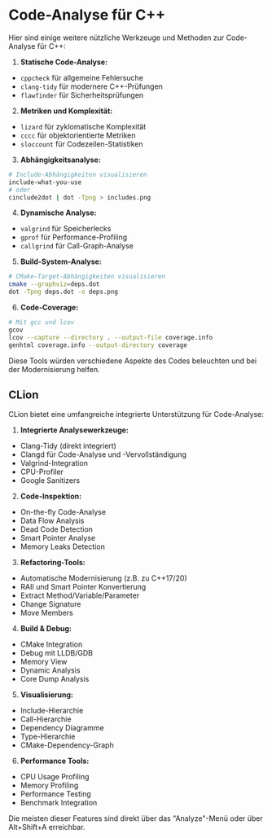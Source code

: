 # Code-Analyse für C++

Hier sind einige weitere nützliche Werkzeuge und Methoden zur Code-Analyse für C++:

1. **Statische Code-Analyse:**
- `cppcheck` für allgemeine Fehlersuche
- `clang-tidy` für modernere C++-Prüfungen
- `flawfinder` für Sicherheitsprüfungen

2. **Metriken und Komplexität:**
- `lizard` für zyklomatische Komplexität
- `cccc` für objektorientierte Metriken
- `sloccount` für Codezeilen-Statistiken

3. **Abhängigkeitsanalyse:**
```bash
# Include-Abhängigkeiten visualisieren
include-what-you-use
# oder
cinclude2dot | dot -Tpng > includes.png
```

4. **Dynamische Analyse:**
- `valgrind` für Speicherlecks
- `gprof` für Performance-Profiling
- `callgrind` für Call-Graph-Analyse

5. **Build-System-Analyse:**
```bash
# CMake-Target-Abhängigkeiten visualisieren
cmake --graphviz=deps.dot
dot -Tpng deps.dot -o deps.png
```

6. **Code-Coverage:**
```bash
# Mit gcc und lcov
gcov
lcov --capture --directory . --output-file coverage.info
genhtml coverage.info --output-directory coverage
```

Diese Tools würden verschiedene Aspekte des Codes beleuchten und bei der Modernisierung helfen.

## CLion

CLion bietet eine umfangreiche integrierte Unterstützung für Code-Analyse:

1. **Integrierte Analysewerkzeuge:**
- Clang-Tidy (direkt integriert)
- Clangd für Code-Analyse und -Vervollständigung
- Valgrind-Integration
- CPU-Profiler
- Google Sanitizers

2. **Code-Inspektion:**
- On-the-fly Code-Analyse
- Data Flow Analysis
- Dead Code Detection
- Smart Pointer Analyse
- Memory Leaks Detection

3. **Refactoring-Tools:**
- Automatische Modernisierung (z.B. zu C++17/20)
- RAII und Smart Pointer Konvertierung
- Extract Method/Variable/Parameter
- Change Signature
- Move Members

4. **Build & Debug:**
- CMake Integration
- Debug mit LLDB/GDB
- Memory View
- Dynamic Analysis
- Core Dump Analysis

5. **Visualisierung:**
- Include-Hierarchie
- Call-Hierarchie
- Dependency Diagramme
- Type-Hierarchie
- CMake-Dependency-Graph

6. **Performance Tools:**
- CPU Usage Profiling
- Memory Profiling
- Performance Testing
- Benchmark Integration

Die meisten dieser Features sind direkt über das "Analyze"-Menü oder über Alt+Shift+A erreichbar.